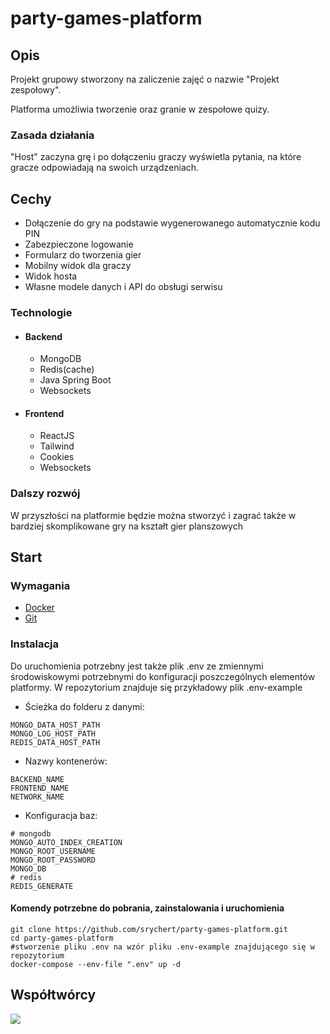 # party-games-platform

## Opis

Projekt grupowy stworzony na zaliczenie zajęć o nazwie "Projekt zespołowy".

Platforma umożliwia tworzenie oraz granie w zespołowe quizy.

### Zasada działania
"Host" zaczyna grę i po dołączeniu graczy wyświetla pytania, na które gracze odpowiadają na swoich urządzeniach. 

## Cechy
- Dołączenie do gry na podstawie wygenerowanego automatycznie kodu PIN
- Zabezpieczone logowanie
- Formularz do tworzenia gier
- Mobilny widok dla graczy
- Widok hosta
- Własne modele danych i API do obsługi serwisu

### Technologie
- #### Backend
  - MongoDB
  - Redis(cache)
  - Java Spring Boot
  - Websockets

- #### Frontend
  - ReactJS
  - Tailwind
  - Cookies
  - Websockets
 
### Dalszy rozwój
W przyszłości na platformie będzie można stworzyć i zagrać także w bardziej skomplikowane gry na kształt gier planszowych

## Start
### Wymagania
- [Docker](https://docs.docker.com/desktop/)
- [Git](https://git-scm.com/book/en/v2/Getting-Started-Installing-Git/)

### Instalacja

Do uruchomienia potrzebny jest także plik .env ze zmiennymi środowiskowymi potrzebnymi do konfiguracji poszczególnych elementów platformy.
W repozytorium znajduje się przykładowy plik .env-example


- Ścieżka do folderu z danymi:
```
MONGO_DATA_HOST_PATH
MONGO_LOG_HOST_PATH
REDIS_DATA_HOST_PATH
```

- Nazwy kontenerów:
```
BACKEND_NAME
FRONTEND_NAME
NETWORK_NAME
```
- Konfiguracja baz:
```
# mongodb
MONGO_AUTO_INDEX_CREATION
MONGO_ROOT_USERNAME
MONGO_ROOT_PASSWORD
MONGO_DB
# redis
REDIS_GENERATE
```

#### Komendy potrzebne do pobrania, zainstalowania i uruchomienia

```
git clone https://github.com/srychert/party-games-platform.git
cd party-games-platform
#stworzenie pliku .env na wzór pliku .env-example znajdującego się w repozytorium
docker-compose --env-file ".env" up -d
```

## Współtwórcy

<a href="https://github.com/srychert/party-games-platform/graphs/contributors">
  <img src="https://contrib.rocks/image?repo=srychert/party-games-platform" />
</a>




